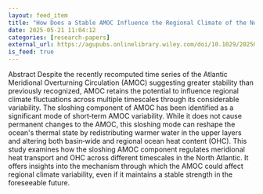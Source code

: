 ```yaml
---
layout: feed_item
title: "How Does a Stable AMOC Influence the Regional Climate of the North Atlantic?"
date: 2025-05-21 11:04:12
categories: [research-papers]
external_url: https://agupubs.onlinelibrary.wiley.com/doi/10.1029/2025GL115150?af=R
is_feed: true
---
```


Abstract
Despite the recently recomputed time series of the Atlantic Meridional Overturning Circulation (AMOC) suggesting greater stability than previously recognized, AMOC retains the potential to influence regional climate fluctuations across multiple timescales through its considerable variability. The sloshing component of AMOC has been identified as a significant mode of short‐term AMOC variability. While it does not cause permanent changes to the AMOC, this sloshing mode can reshape the ocean's thermal state by redistributing warmer water in the upper layers and altering both basin‐wide and regional ocean heat content (OHC). This study examines how the sloshing AMOC component regulates meridional heat transport and OHC across different timescales in the North Atlantic. It offers insights into the mechanism through which the AMOC could affect regional climate variability, even if it maintains a stable strength in the foreseeable future.

